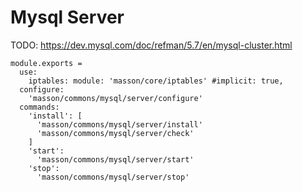 
# Mysql Server

TODO: https://dev.mysql.com/doc/refman/5.7/en/mysql-cluster.html

    module.exports =
      use:
        iptables: module: 'masson/core/iptables' #implicit: true, 
      configure:
        'masson/commons/mysql/server/configure'
      commands:
        'install': [
          'masson/commons/mysql/server/install'
          'masson/commons/mysql/server/check'
        ]
        'start':
          'masson/commons/mysql/server/start'
        'stop':
          'masson/commons/mysql/server/stop'
